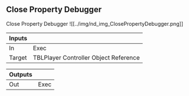 ## Close Property Debugger
Close Property Debugger
![[../img/nd_img_ClosePropertyDebugger.png]]

|Inputs||
|--|--|
| In | Exec |
| Target | TBLPlayer Controller Object Reference |

|Outputs||
|--|--|
| Out | Exec |
